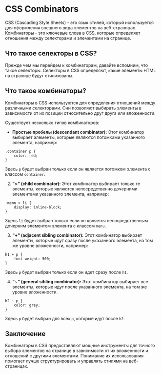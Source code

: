 # CSS Combinators

CSS (Cascading Style Sheets) - это язык стилей, который используется для оформления внешнего вида элементов на веб-страницах. Комбинаторы - это ключевые слова в CSS, которые определяет отношения между селекторами и элементами на странице.

## Что такое селекторы в CSS?

Прежде чем мы перейдем к комбинаторам, давайте вспомним, что такое селекторы. Селекторы в CSS определяют, какие элементы HTML на странице будут стилизованы.

## Что такое комбинаторы?

Комбинаторы в CSS используются для определения отношений между различными селекторами. Они позволяют выбирать элементы в зависимости от их позиции относительно друг друга или вложенности.

Существует несколько типов комбинаторов:

- **Простые пробелы (descendant combinator):** Этот комбинатор выбирает элементы, которые являются потомками указанного элемента, например:

```
.container p {
    color: red;
}
```

Здесь ``p`` будет выбран только если он является потомком элемента с классом ``container``.

2. **">" (child combinator):** Этот комбинатор выбирает только те элементы, которые являются непосредственно дочерними элементами указанного элемента, например:

```
.menu > li {
    display: inline-block;
}
```

Здесь ``li`` будет выбран только если он является непосредственным дочерним элементом элемента с классом ``menu``.

3. **"+" (adjacent sibling combinator):** Этот комбинатор выбирает элементы, которые идут сразу после указанного элемента, на том же уровне вложенности, например:

```
h1 + p {
    font-weight: 500;
}
```

Здесь ``p`` будет выбран только если он идет сразу после ``h1``.

4. **"~" (general sibling combinator):** Этот комбинатор выбирает все элементы, которые идут после указанного элемента, на том же уровне вложенности.

```
h2 ~ p {
    color: grey;
}
```

Здесь ``p`` будет выбран для всех ``p``, которые идут после ``h2``.

## Заключение

Комбинаторы в CSS предоставляют мощные инструменты для точного выбора элементов на странице в зависимости от их вложенности и отношений с другими элементами. Понимание их использования помогает лучше структурировать и управлять стилями на веб-страницах.